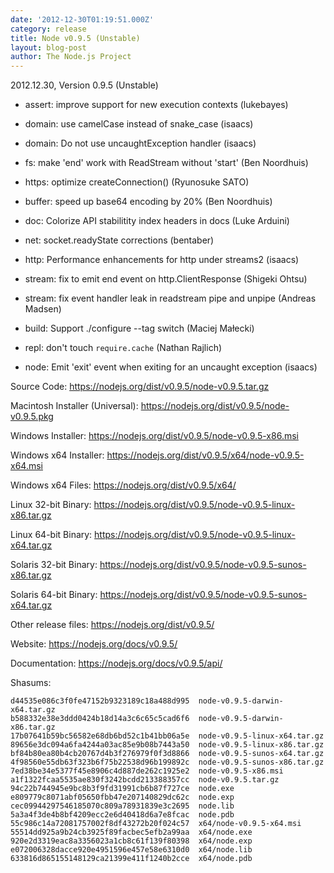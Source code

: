 ```yaml
---
date: '2012-12-30T01:19:51.000Z'
category: release
title: Node v0.9.5 (Unstable)
layout: blog-post
author: The Node.js Project
---
```


2012.12.30, Version 0.9.5 (Unstable)

- assert: improve support for new execution contexts (lukebayes)

- domain: use camelCase instead of snake_case (isaacs)

- domain: Do not use uncaughtException handler (isaacs)

- fs: make 'end' work with ReadStream without 'start' (Ben Noordhuis)

- https: optimize createConnection() (Ryunosuke SATO)

- buffer: speed up base64 encoding by 20% (Ben Noordhuis)

- doc: Colorize API stabilitity index headers in docs (Luke Arduini)

- net: socket.readyState corrections (bentaber)

- http: Performance enhancements for http under streams2 (isaacs)

- stream: fix to emit end event on http.ClientResponse (Shigeki Ohtsu)

- stream: fix event handler leak in readstream pipe and unpipe (Andreas Madsen)

- build: Support ./configure --tag switch (Maciej Małecki)

- repl: don't touch `require.cache` (Nathan Rajlich)

- node: Emit 'exit' event when exiting for an uncaught exception (isaacs)

Source Code: https://nodejs.org/dist/v0.9.5/node-v0.9.5.tar.gz

Macintosh Installer (Universal): https://nodejs.org/dist/v0.9.5/node-v0.9.5.pkg

Windows Installer: https://nodejs.org/dist/v0.9.5/node-v0.9.5-x86.msi

Windows x64 Installer: https://nodejs.org/dist/v0.9.5/x64/node-v0.9.5-x64.msi

Windows x64 Files: https://nodejs.org/dist/v0.9.5/x64/

Linux 32-bit Binary: https://nodejs.org/dist/v0.9.5/node-v0.9.5-linux-x86.tar.gz

Linux 64-bit Binary: https://nodejs.org/dist/v0.9.5/node-v0.9.5-linux-x64.tar.gz

Solaris 32-bit Binary: https://nodejs.org/dist/v0.9.5/node-v0.9.5-sunos-x86.tar.gz

Solaris 64-bit Binary: https://nodejs.org/dist/v0.9.5/node-v0.9.5-sunos-x64.tar.gz

Other release files: https://nodejs.org/dist/v0.9.5/

Website: https://nodejs.org/docs/v0.9.5/

Documentation: https://nodejs.org/docs/v0.9.5/api/

Shasums:

```
d44535e086c3f0fe47152b9323189c18a488d995  node-v0.9.5-darwin-x64.tar.gz
b588332e38e3ddd0424b18d14a3c6c65c5cad6f6  node-v0.9.5-darwin-x86.tar.gz
17b07641b59bc56582e68db6bd52c1b41bb06a5e  node-v0.9.5-linux-x64.tar.gz
89656e3dc094a6fa4244a03ac85e9b08b7443a50  node-v0.9.5-linux-x86.tar.gz
bf84b80ea80b4cb20767d4b3f276979f0f3d8866  node-v0.9.5-sunos-x64.tar.gz
4f98560e55db63f323b6f75b22538d96b199892c  node-v0.9.5-sunos-x86.tar.gz
7ed38be34e5377f45e8906c4d887de262c1925e2  node-v0.9.5-x86.msi
a1f1322fcaa5535ae830f3242bcdd213388357cc  node-v0.9.5.tar.gz
94c22b744945e9bc8b3f9fd31991cb6b87f727ce  node.exe
e809779c8071abf05650fbb47e207140829dc62c  node.exp
cec09944297546185070c809a78931839e3c2695  node.lib
5a3a4f3de4b8bf4209ecc2e6d40418d6a7e8fcac  node.pdb
55c986c14a72081757002f8df43272b20f024c57  x64/node-v0.9.5-x64.msi
55514dd925a9b24cb3925f89facbec5efb2a99aa  x64/node.exe
920e2d3319eac8a3356023a1cb8c61f139f80398  x64/node.exp
e072006328dacce920e4951596e457e58e6310d0  x64/node.lib
633816d865155148129ca21399e411f1240b2cce  x64/node.pdb
```
